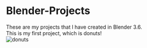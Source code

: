 # Blender-Projects
These are my projects that I have created in Blender 3.6. \
This is my first project, which is donuts! \
![donuts](https://github.com/bhavikpanchal28/Blender-Projects/assets/32439746/d4a21519-c35f-4182-ad35-87bff588c613)


